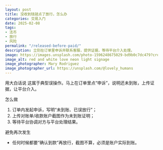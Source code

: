 ```yaml
---
layout: post
title: 没收到钱就点了放行，怎么办
categories: 交易入门
date: 2025-02-08
tags:
- 法币
- 放行
- 风险
permalink: "/released-before-paid/"
description: 立刻在订单里申诉并联系客服，提供证据，等待平台介入处理。
image: https://images.unsplash.com/photo-1596248675029-bd9b0c7dc479?crop=entropy&cs=tinysrgb&fit=max&fm=jpg&ixid=M3w4MDE0MTh8MHwxfHNlYXJjaHwxfHxwYXltZW50LXJlbGVhc2Utcmlza3xlbnwwfDB8fHwxNzU3MzE5NDUzfDA&ixlib=rb-4.1.0&q=80&w=1080
image_alt: red and white love neon light signage
image_photographer: Mary Rodriguez
image_photographer_url: https://unsplash.com/@lovely_humans
---
```

用大白话说
这属于典型误操作。马上在订单里点“申诉”，说明还未到账，上传证据，让平台介入。

怎么做
1) 订单内发起申诉，写明“未到账、已误放行”；
2) 上传对账单/收款账户截图作为未到账证明；
3) 等待平台协调对方与平台处理结果。

避免再次发生
- 任何时候都要“确认到款”再放行，截图不算，必须是账户实际到账。



